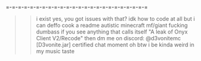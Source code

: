  =-=-=-=-=-=-=-=-=-=-=-=-=-=-=-=-=-=-=-=-=-=-=-=
 >> i exist yes, you got issues with that?
 >> idk how to code at all but i can deffo cook a readme
 >> autistic minecraft mf/giant fucking dumbass
 >> if you see anything that calls itself "A leak of Onyx Client V2/Recode" then dm me on discord: @d3vonitemc [D3vonite.jar]
 >> certified chat moment
 >> oh btw i be kinda weird in my music taste
<!---
D3voniteHacks/D3voniteHacks is a ✨ special ✨ repository because its `README.md` (this file) appears on your GitHub profile.
You can click the Preview link to take a look at your changes.
--->
